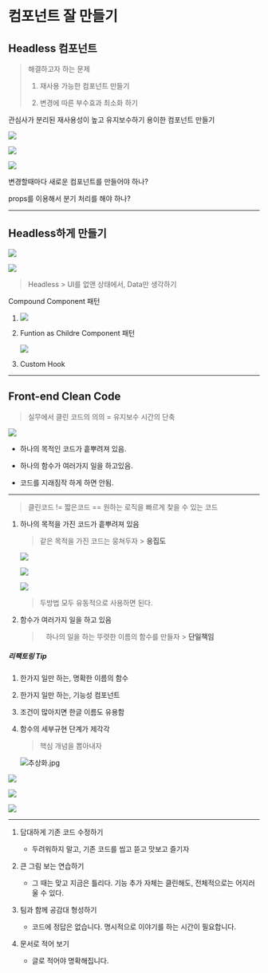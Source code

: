 # 컴포넌트 잘 만들기

## Headless 컴포넌트

> 해결하고자 하는 문제
>
> 1. 재사용 가능한 컴포넌트 만들기
>
> 2. 변경에 따른 부수효과 최소화 하기

관심사가 분리된 재사용성이 높고 유지보수하기 용이한 컴포넌트 만들기

![](.\src\same_input.png)

![](.\src\component_01.png)

![](.\src\component_02.png)

변경할때마다 새로운 컴포넌트를 만들어야 하나?

props를 이용해서 분기 처리를 해야 하나?

---

## Headless하게 만들기

![](.\src\headless.png)

![](.\src\headless_example.png)

> Headless > UI를 없앤 상태에서, Data만 생각하기

Compound Component 패턴

1. ![](.\src\compound_component_01.png)

2. Funtion as Childre Component 패턴

   ![](.\src\function_as_child_01.png)

3. Custom Hook

---

## Front-end Clean Code

> 실무에서 클린 코드의 의의 = 유지보수 시간의 단축

![](.\src\frontend_cleancode_01.jpg)

- 하나의 목적인 코드가 흩뿌려져 있음.

- 하나의 함수가 여러가지 일을 하고있음.

- 코드를 지래짐작 하게 하면 안됨.

---

> 클린코드 != 짧은코드 == 원하는 로직을 빠르게 찾을 수 있는 코드

1. 하나의 목적을 가진 코드가 흩뿌려져 있음

   > 같은 목적을 가진 코드는 뭉쳐두자  > **응집도**

   ![](.\src\선언적_프로그래밍.jpg)

   ![](.\src\선언적_프로그래밍02.jpg)

   ![](.\src\명령형_프로그래밍.jpg)

   > 두방법 모두 유동적으로 사용하면 된다.

2. 함수가 여러가지 일을 하고 있음

   >    하나의 일을 하는 뚜렷한 이름의 함수를 만들자 > **단일책임**

##### 리팩토링 Tip

   1. 한가지 일만 하는, 명확한 이름의 함수

   2. 한가지 일만 하는, 기능성 컴포넌트

   3. 조건이 많아지면 한글 이름도 유용함

3. 함수의 세부규현 단계가 제각각

   > 핵심 개념을 뽑아내자

   ![추상화.jpg](.\src\추상화.jpg)

![](.\src\추상화_예시_01.jpg)

![](.\src\추상화_예시_02.jpg)

![](.\src\추상화_예시_03.jpg)

---

1. 담대하게 기존 코드 수정하기

   - 두려워하지 말고, 기존 코드를 씹고 뜯고 맛보고 즐기자

2. 큰 그림 보는 연습하기

   - 그 때는 맞고 지금은 틀리다. 기능 추가 자체는 클린해도, 전체적으로는 어지러울 수 있다.

3. 팀과 함께 공감대 형성하기

   - 코드에 정답은 없습니다. 명시적으로 이야기를 하는 시간이 필요합니다.

4. 문서로 적어 보기

   - 글로 적어야 명확해집니다.

